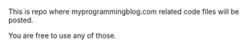  This is repo where myprogrammingblog.com related code files will be posted.
 
 You are free to use any of those.
 